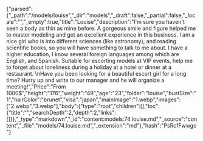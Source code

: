 {"parsed":{"_path":"/models/louise","_dir":"models","_draft":false,"_partial":false,"_locale":"","_empty":true,"title":"Louise","description":"I'm sure you haven't seen a body as thin as mine before.  A gorgeous smile and figure helped me to master modeling and get an excellent experience in this business. I am a nice girl who is into different sciences (like astronomy), and reading scientific books, so you will have something to talk to me about. I have a higher education, I know several foreign languages among which are English, and Spanish. Suitable for escorting models at VIP events, help me to forget about loneliness during a holiday at a hotel or dinner at a restaurant. \nHave you been looking for a beautiful escort girl for a long time?  Hurry up and write to our manager and he will organize a meeting!","Price":"From 1000$","height":"176","weight":"49","age":"23","folder":"louise","bustSize":"1","hairColor":"brunet","visa":"japan","mainImage":"1.webp","images":["2.webp","3.webp"],"body":{"type":"root","children":[],"toc":{"title":"","searchDepth":2,"depth":2,"links":[]}},"_type":"markdown","_id":"content:models:74.louise.md","_source":"content","_file":"models/74.louise.md","_extension":"md"},"hash":"PsRcfFwwgc"}